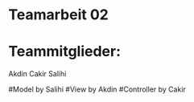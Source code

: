 # Teamarbeit 02

# Teammitglieder:
  Akdin
  Cakir
  Salihi
  
#Model by Salihi
#View by Akdin
#Controller by Cakir
